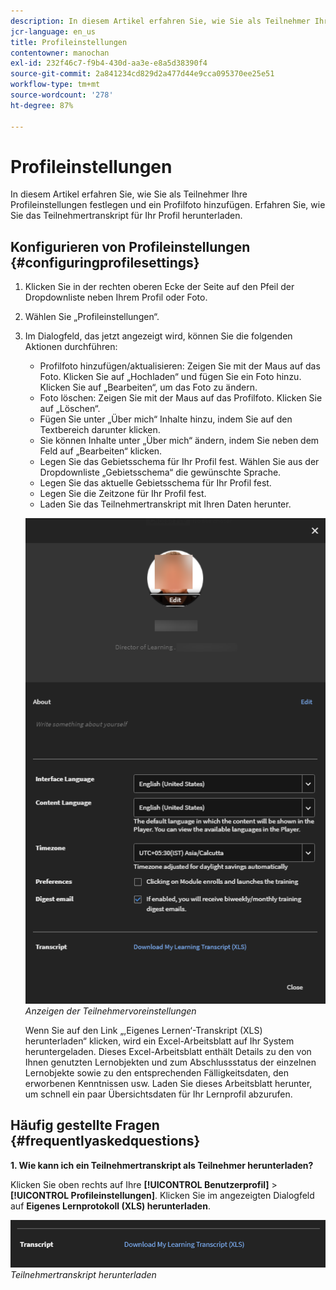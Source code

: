 ```yaml
---
description: In diesem Artikel erfahren Sie, wie Sie als Teilnehmer Ihre Profileinstellungen festlegen und ein Profilfoto hinzufügen. Erfahren Sie, wie Sie das Teilnehmertranskript für Ihr Profil herunterladen.
jcr-language: en_us
title: Profileinstellungen
contentowner: manochan
exl-id: 232f46c7-f9b4-430d-aa3e-e8a5d38390f4
source-git-commit: 2a841234cd829d2a477d44e9cca095370ee25e51
workflow-type: tm+mt
source-wordcount: '278'
ht-degree: 87%

---
```


# Profileinstellungen

In diesem Artikel erfahren Sie, wie Sie als Teilnehmer Ihre Profileinstellungen festlegen und ein Profilfoto hinzufügen. Erfahren Sie, wie Sie das Teilnehmertranskript für Ihr Profil herunterladen.

## Konfigurieren von Profileinstellungen {#configuringprofilesettings}

1. Klicken Sie in der rechten oberen Ecke der Seite auf den Pfeil der Dropdownliste neben Ihrem Profil oder Foto.
1. Wählen Sie „Profileinstellungen“.
1. Im Dialogfeld, das jetzt angezeigt wird, können Sie die folgenden Aktionen durchführen:

   * Profilfoto hinzufügen/aktualisieren: Zeigen Sie mit der Maus auf das Foto. Klicken Sie auf „Hochladen“ und fügen Sie ein Foto hinzu. Klicken Sie auf „Bearbeiten“, um das Foto zu ändern.
   * Foto löschen: Zeigen Sie mit der Maus auf das Profilfoto. Klicken Sie auf „Löschen“.
   * Fügen Sie unter „Über mich“ Inhalte hinzu, indem Sie auf den Textbereich darunter klicken.
   * Sie können Inhalte unter „Über mich“ ändern, indem Sie neben dem Feld auf „Bearbeiten“ klicken.
   * Legen Sie das Gebietsschema für Ihr Profil fest. Wählen Sie aus der Dropdownliste „Gebietsschema“ die gewünschte Sprache.
   * Legen Sie das aktuelle Gebietsschema für Ihr Profil fest.
   * Legen Sie die Zeitzone für Ihr Profil fest.
   * Laden Sie das Teilnehmertranskript mit Ihren Daten herunter.

   ![](assets/learner-preferences.png)
   *Anzeigen der Teilnehmervoreinstellungen*

   Wenn Sie auf den Link „,Eigenes Lernen‘-Transkript (XLS) herunterladen“ klicken, wird ein Excel-Arbeitsblatt auf Ihr System heruntergeladen. Dieses Excel-Arbeitsblatt enthält Details zu den von Ihnen genutzten Lernobjekten und zum Abschlussstatus der einzelnen Lernobjekte sowie zu den entsprechenden Fälligkeitsdaten, den erworbenen Kenntnissen usw. Laden Sie dieses Arbeitsblatt herunter, um schnell ein paar Übersichtsdaten für Ihr Lernprofil abzurufen.

## Häufig gestellte Fragen {#frequentlyaskedquestions}

**1. Wie kann ich ein Teilnehmertranskript als Teilnehmer herunterladen?**

Klicken Sie oben rechts auf Ihre **[!UICONTROL Benutzerprofil]** > **[!UICONTROL Profileinstellungen]**. Klicken Sie im angezeigten Dialogfeld auf **Eigenes Lernprotokoll (XLS) herunterladen**.

![](assets/dowload-lt.png)
*Teilnehmertranskript herunterladen*

